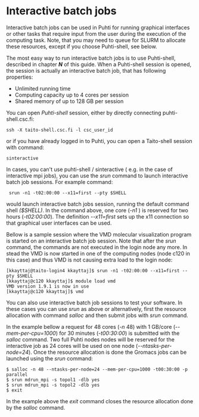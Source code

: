 # Interactive batch jobs
Interactive batch jobs can be used in Puhti for running graphical interfaces or other tasks that require input from the user during the execution of the computing task. Note, that you may need to queue for SLURM to allocate these resources, except if you choose Puhti-shell, see below.

The most easy way to run interactive batch jobs is to use Puhti-shell, described in chapter ***N*** of this guide. When a Puhti-shell session is opened, the session is actually an interactive batch job, that has following properties:

- Unlimited running time
- Computing capacity up to 4 cores per session
- Shared memory of up to 128 GB per session

You can open *Puhti-shell* session, either by directly connecting puhti-shell.csc.fi:
```batch
ssh -X taito-shell.csc.fi -l csc_user_id
```
or if you have already logged in to Puhti, you can open a Taito-shell session with command:
```batch
sinteractive
```

In cases, you can't use puhti-shell / sinteractive ( e.g. in the case of interactive mpi jobs), you can use the *srun* command to launch interactive batch job sessions. For example command:
```batch
 srun -n1 -t02:00:00 --x11=first --pty $SHELL
```
would launch interactive batch jobs session, running the default command shell <var>($SHELL)</var>. In the command above, one core (<var>-n1</var> ) is reserved for two hours (<var>-t02:00:00</var>). The definition <var>--x11=first</var> sets up the x11 connection so that graphical user interfaces can be used.

Bellow is a sample session where the VMD molecular visualization program is started on an interactive batch job session. Note that after the *srun* command, the commands are not executed in the login node any more. In stead the VMD is now started in one of the computing nodes (node c120 in this case) and thus VMD is not causing extra load to the login node:
```batch
[kkayttaj@taito-login4 kkayttaj]$ srun -n1 -t02:00:00 --x11=first --pty $SHELL
[kkayttaj@c120 kkayttaj]$ module load vmd
VMD version 1.9.1 is now in use
[kkayttaj@c120 kkayttaj]$ vmd
```

You can also use interactive batch job sessions to test your software. In these cases you can use *srun* as above or alternatively, first the resource allocation with command *salloc* and then submit jobs with *srun* command.

In the example bellow a request for 48 cores (<var>-n</var> 48) with 1 GB/core (<var>--mem-per-cpu=1000</var>) for 30 minutes (<var>-t00:30:00</var>) is submitted with the *salloc* command. Two full Puhti nodes nodes will be reserved for the interactive job as 24 cores will be used on one node (<var>--ntasks-per-node=24</var>). Once the resource allocation is done the Gromacs jobs can be launched using the *srun* command:
```batch
$ salloc -n 48 --ntasks-per-node=24 --mem-per-cpu=1000 -t00:30:00 -p parallel
$ srun mdrun_mpi -s topol1 -dlb yes
$ srun mdrun_mpi -s topol2 -dlb yes
$ exit
```
In the example above the *exit* command closes the resource allocation done by the *salloc* command.

